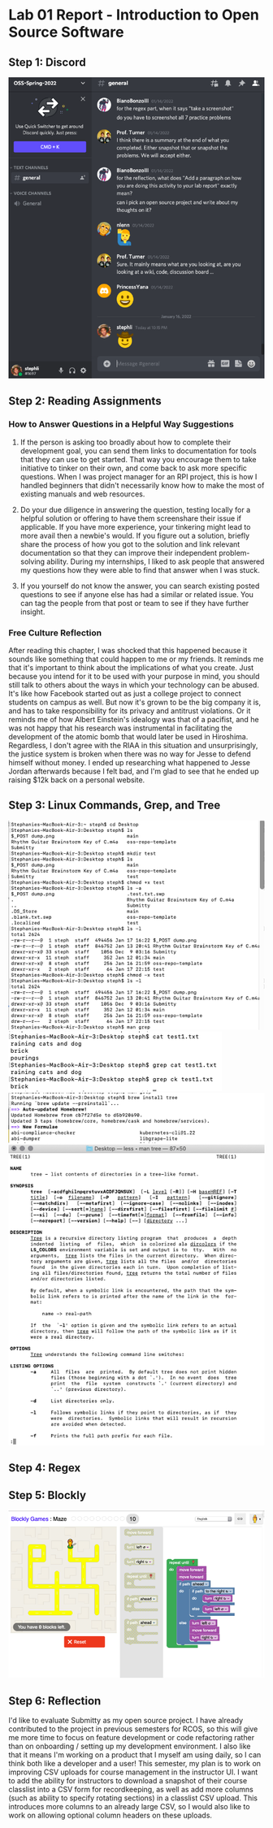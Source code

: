 # Lab 01 Report - Introduction to Open Source Software


## Step 1: Discord
![](/labs/lab-01/general_message.png)


## Step 2: Reading Assignments

### How to Answer Questions in a Helpful Way Suggestions
1. If the person is asking too broadly about how to complete their development goal, you can send them links to documentation for tools that they can use to get started. That way you encourage them to take initiative to tinker on their own, and come back to ask more specific questions. When I was project manager for an RPI project, this is how I handled beginners that didn't necessarily know how to make the most of existing manuals and web resources.

2. Do your due diligence in answering the question, testing locally for a helpful solution or offering to have them screenshare their issue if applicable. If you have more experience, your tinkering might lead to more avail then a newbie's would. If you figure out a solution, briefly share the process of how you got to the solution and link relevant documentation so that they can improve their independent problem-solving ability. During my internships, I liked to ask people that answered my questions how they were able to find that answer when I was stuck.

3. If you yourself do not know the answer, you can search existing posted questions to see if anyone else has had a similar or related issue. You can tag the people from that post or team to see if they have further insight.

### Free Culture Reflection
After reading this chapter, I was shocked that this happened because it sounds like something that could happen to me or my friends. It reminds me that it's important to think about the implications of what you create. Just because you intend for it to be used with your purpose in mind, you should still talk to others about the ways in which your technology can be abused. It's like how Facebook started out as just a college project to connect students on campus as well. But now it's grown to be the big company it is, and has to take responsibility for its privacy and antitrust violations. Or it reminds me of how Albert Einstein's idealogy was that of a pacifist, and he was not happy that his research was instrumental in facilitating the development of the atomic bomb that would later be used in Hiroshima. Regardless, I don't agree with the RIAA in this situation and unsurprisingly, the justice system is broken when there was no way for Jesse to defend himself without money. I ended up researching what happened to Jesse Jordan afterwards because I felt bad, and I'm glad to see that he ended up raising $12k back on a personal website.

## Step 3: Linux Commands, Grep, and Tree
![](/labs/lab-01/linux_commands.png)
![](/labs/lab-01/grep.png)
![](/labs/lab-01/brew_install_tree.png)
![](/labs/lab-01/man_tree.png)

## Step 4: Regex

## Step 5: Blockly
![](/labs/lab-01/blockly.png)

## Step 6: Reflection
I'd like to evaluate Submitty as my open source project. I have already contributed to the project in previous semesters for RCOS, so this will give me more time to focus on feature development or code refactoring rather than on onboarding / setting up my development environment. I also like that it means I'm working on a product that I myself am using daily, so I can think both like a developer and a user! This semester, my plan is to work on improving CSV uploads for course management in the instructor UI. I want to add the ability for instructors to download a snapshot of their course classlist into a CSV form for recordkeeping, as well as add more columns (such as ability to specify rotating sections) in a classlist CSV upload. This introduces more columns to an already large CSV, so I would also like to work on allowing optional column headers on these uploads.